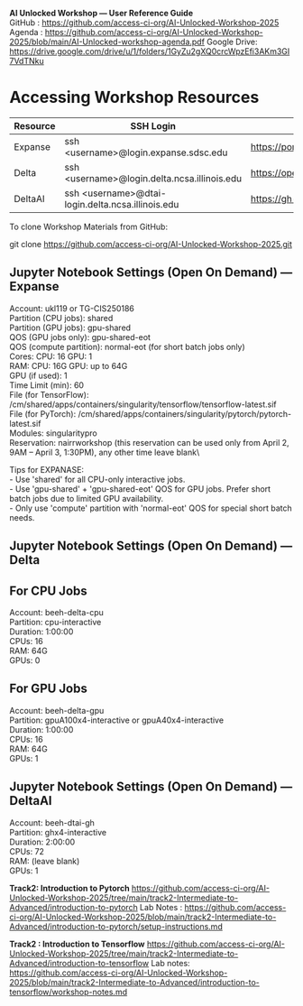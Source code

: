 **AI Unlocked Workshop — User Reference Guide**
<br>
GitHub      : <https://github.com/access-ci-org/AI-Unlocked-Workshop-2025>\
Agenda      : <https://github.com/access-ci-org/AI-Unlocked-Workshop-2025/blob/main/AI-Unlocked-workshop-agenda.pdf>
Google Drive: <https://drive.google.com/drive/u/1/folders/1GyZu2gXQ0crcWpzEfi3AKm3GI7VdTNku>

# Accessing Workshop Resources

| Resource | SSH Login | Open OnDemand Portal |
| --- | --- | --- |
| Expanse | ssh &lt;username&gt;@login.expanse.sdsc.edu | <https://portal.expanse.sdsc.edu/> |
| Delta | ssh &lt;username&gt;@login.delta.ncsa.illinois.edu | <https://openondemand.delta.ncsa.illinois.edu/> |
| DeltaAI | ssh &lt;username&gt;@dtai-login.delta.ncsa.illinois.edu | <https://gh-ondemand.delta.ncsa.illinois.edu/> |

To clone Workshop Materials from GitHub:

git clone <https://github.com/access-ci-org/AI-Unlocked-Workshop-2025.git>

## **Jupyter Notebook Settings (Open On Demand) — Expanse**

Account: ukl119 or TG-CIS250186\
Partition (CPU jobs): shared\
Partition (GPU jobs): gpu-shared\
QOS (GPU jobs only): gpu-shared-eot\
QOS (compute partition): normal-eot (for short batch jobs only)\
Cores: CPU: 16 GPU: 1\
RAM: CPU: 16G GPU: up to 64G\
GPU (if used): 1\
Time Limit (min): 60\
File (for TensorFlow): /cm/shared/apps/containers/singularity/tensorflow/tensorflow-latest.sif\
File (for PyTorch): /cm/shared/apps/containers/singularity/pytorch/pytorch-latest.sif\
Modules: singularitypro\
Reservation: nairrworkshop (this reservation can be used only from April 2, 9AM – April 3, 1:30PM), any other time leave blank\

Tips for EXPANASE:  
\- Use 'shared' for all CPU-only interactive jobs.  
\- Use 'gpu-shared' + 'gpu-shared-eot' QOS for GPU jobs. Prefer short batch jobs due to limited GPU availability.  
\- Only use 'compute' partition with 'normal-eot' QOS for special short batch needs.

## **Jupyter Notebook Settings (Open On Demand) — Delta**

## For CPU Jobs

Account: beeh-delta-cpu\
Partition: cpu-interactive\
Duration: 1:00:00\
CPUs: 16\
RAM: 64G\
GPUs: 0

## For GPU Jobs

Account: beeh-delta-gpu\
Partition: gpuA100x4-interactive or gpuA40x4-interactive\
Duration: 1:00:00\
CPUs: 16\
RAM: 64G\
GPUs: 1

## **Jupyter Notebook Settings (Open On Demand) — DeltaAI**

Account: beeh-dtai-gh\
Partition: ghx4-interactive\
Duration: 2:00:00\
CPUs: 72\
RAM: (leave blank)\
GPUs: 1
<br>


**Track2: Introduction to Pytorch**
<https://github.com/access-ci-org/AI-Unlocked-Workshop-2025/tree/main/track2-Intermediate-to-Advanced/introduction-to-pytorch>
Lab Notes : <https://github.com/access-ci-org/AI-Unlocked-Workshop-2025/blob/main/track2-Intermediate-to-Advanced/introduction-to-pytorch/setup-instructions.md>

**Track2 : Introduction to Tensorflow**
<https://github.com/access-ci-org/AI-Unlocked-Workshop-2025/tree/main/track2-Intermediate-to-Advanced/introduction-to-tensorflow>
Lab notes:
<https://github.com/access-ci-org/AI-Unlocked-Workshop-2025/blob/main/track2-Intermediate-to-Advanced/introduction-to-tensorflow/workshop-notes.md>
